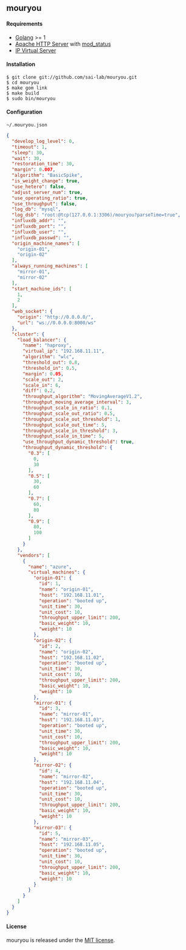 ## mouryou

#### Requirements

  - [Golang](https://golang.org/) >= 1
  - [Apache HTTP Server](http://httpd.apache.org/) with [mod_status](http://httpd.apache.org/docs/2.4/mod/mod_status.html)
  - [IP Virtual Server](http://www.linuxvirtualserver.org/software/ipvs.html)

#### Installation

    $ git clone git://github.com/sai-lab/mouryou.git
    $ cd mouryou
    $ make gom link
    $ make build
    $ sudo bin/mouryou

#### Configuration

`~/.mouryou.json`

```json
{
  "develop_log_level": 0,
  "timeout": 1,
  "sleep": 30,
  "wait": 30,
  "restoration_time": 30,
  "margin": 0.007,
  "algorithm": "BasicSpike",
  "is_weight_change": true,
  "use_hetero": false,
  "adjust_server_num": true,
  "use_operating_ratio": true,
  "use_throughput": false,
  "log_db": "mysql",
  "log_dsb": "root:@tcp(127.0.0.1:3306)/mouryou?parseTime=true",
  "influxdb_addr": "",
  "influxdb_port": "",
  "influxdb_user": "",
  "influxdb_passwd": "",
  "origin_machine_names": [
    "origin-01",
    "origin-02"
  ],
  "always_running_machines": [
    "mirror-01",
    "mirror-02"
  ],
  "start_machine_ids": [
    1,
    2
  ],
  "web_socket": {
    "origin": "http://0.0.0.0/",
    "url": "ws://0.0.0.0:8000/ws"
  },
  "cluster": {
    "load_balancer": {
      "name": "haproxy",
      "virtual_ip": "192.168.11.11",
      "algorithm": "wlc",
      "threshold_out": 0.8,
      "threshold_in": 0.5,
      "margin": 0.05,
      "scale_out": 2,
      "scale_in": 6,
      "diff": 0.2,
      "throughput_algorithm": "MovingAverageV1.2",
      "throughput_moving_average_interval": 3,
      "throughput_scale_in_ratio": 0.1,
      "throughput_scale_out_ratio": 0.5,
      "throughput_scale_out_threshold": 1,
      "throughput_scale_out_time": 5,
      "throughput_scale_in_threshold": 3,
      "throughput_scale_in_time": 5,
      "use_throughput_dynamic_threshold": true,
      "throughput_dynamic_threshold": {
        "0.3": [
          0,
          30
        ],
        "0.5": [
          30,
          60
        ],
        "0.7": [
          60,
          80
        ],
        "0.9": [
          80,
          100
        ]
      }
    },
    "vendors": [
      {
        "name": "azure",
        "virtual_machines": {
          "origin-01": {
            "id": 1,
            "name": "origin-01",
            "host": "192.168.11.01",
            "operation": "booted up",
            "unit_time": 30,
            "unit_cost": 10,
            "throughput_upper_limit": 200,
            "basic_weight": 10,
            "weight": 10
          },
          "origin-02": {
            "id": 2,
            "name": "origin-02",
            "host": "192.168.11.02",
            "operation": "booted up",
            "unit_time": 30,
            "unit_cost": 10,
            "throughput_upper_limit": 200,
            "basic_weight": 10,
            "weight": 10
          },
          "mirror-01": {
            "id": 3,
            "name": "mirror-01",
            "host": "192.168.11.03",
            "operation": "booted up",
            "unit_time": 30,
            "unit_cost": 10,
            "throughput_upper_limit": 200,
            "basic_weight": 10,
            "weight": 10
          },
          "mirror-02": {
            "id": 4,
            "name": "mirror-02",
            "host": "192.168.11.04",
            "operation": "booted up",
            "unit_time": 30,
            "unit_cost": 10,
            "throughput_upper_limit": 200,
            "basic_weight": 10,
            "weight": 10
          },
          "mirror-03": {
            "id": 5,
            "name": "mirror-03",
            "host": "192.168.11.05",
            "operation": "booted up",
            "unit_time": 30,
            "unit_cost": 10,
            "throughput_upper_limit": 200,
            "basic_weight": 10,
            "weight": 10
          }
        }
      }
    ]
  }
}
```

#### License

mouryou is released under the [MIT license](https://raw.githubusercontent.com/hico-horiuchi/mouryou/master/LICENSE).
